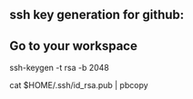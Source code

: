 ## ssh key generation for github:

## Go to your workspace

ssh-keygen -t rsa -b 2048

cat $HOME/.ssh/id_rsa.pub | pbcopy
